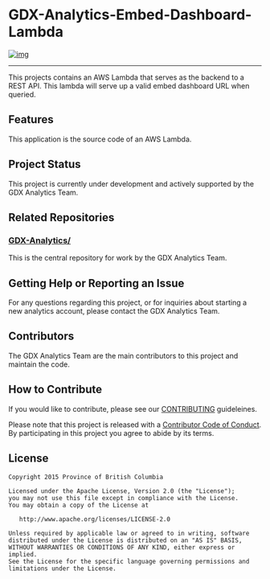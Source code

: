# GDX-Analytics-Embed-Dashboard-Lambda

[![img](https://img.shields.io/badge/Lifecycle-Maturing-007EC6)](https://github.com/bcgov/repomountie/blob/master/doc/lifecycle-badges.md)

---
This projects contains an AWS Lambda that serves as the backend to a REST API. This lambda will serve up a valid embed dashboard URL when queried.

## Features

This application is the source code of an AWS Lambda.

## Project Status

This project is currently under development and actively supported by the GDX Analytics Team.

## Related Repositories

### [GDX-Analytics/](https://github.com/bcgov/GDX-Analytics)
This is the central repository for work by the GDX Analytics Team. 


## Getting Help or Reporting an Issue

For any questions regarding this project, or for inquiries about starting a new analytics account, please contact the GDX Analytics Team.

## Contributors
 
The GDX Analytics Team are the main contributors to this project and maintain the code.

## How to Contribute

If you would like to contribute, please see our [CONTRIBUTING](CONTRIBUTING.md) guideleines.

Please note that this project is released with a [Contributor Code of Conduct](CODE_OF_CONDUCT.md). By participating in this project you agree to abide by its terms.

## License

```
Copyright 2015 Province of British Columbia
 
Licensed under the Apache License, Version 2.0 (the "License");
you may not use this file except in compliance with the License.
You may obtain a copy of the License at
 
   http://www.apache.org/licenses/LICENSE-2.0
 
Unless required by applicable law or agreed to in writing, software
distributed under the License is distributed on an "AS IS" BASIS,
WITHOUT WARRANTIES OR CONDITIONS OF ANY KIND, either express or implied.
See the License for the specific language governing permissions and limitations under the License.
```
